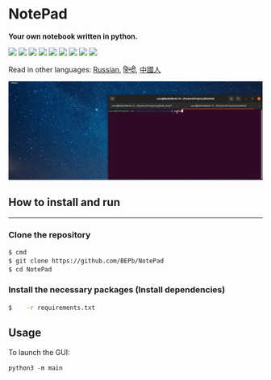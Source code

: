 # NotePad
<b> Your own notebook written in python.</b>
<p>
  <img  src="https://img.shields.io/github/stars/BEPb/NotePad" />
  <img src="https://img.shields.io/github/contributors/BEPb/NotePad" />
  <img src="https://img.shields.io/github/last-commit/BEPb/NotePad" />
  <img src="https://visitor-badge.laobi.icu/badge?page_id=BEPb.NotePad" />
  <img src="https://img.shields.io/github/languages/count/BEPb/NotePad" />
  <img src="https://img.shields.io/github/languages/top/BEPb/NotePad" />

  <img src="https://img.shields.io/badge/license-MIT-blue.svg?color=f64152" />
  <img  src="https://img.shields.io/github/issues/BEPb/NotePad" />
  <img  src="https://img.shields.io/github/issues-pr/BEPb/NotePad" />
</p>




Read in other languages: [Russian](README.ru.md), [हिन्दी](README.hindi.md), [中國人](README.chinese.md)



![GUI](images/Notepad.gif)



## How to install and run
____
### Clone the repository
 
```sh
$ cmd
$ git clone https://github.com/BEPb/NotePad
$ cd NotePad
```
 
### Install the necessary packages (Install dependencies)
```sh
$    -r requirements.txt
```

## Usage
To launch the GUI:
```
python3 -m main
```

